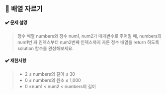 ## :blue_book: 배열 자르기

#### :heavy_check_mark: 문제 설명 
> 정수 배열 numbers와 정수 num1, num2가 매개변수로 주어질 때, numbers의 num1번 째 인덱스부터 num2번째 인덱스까지 자른 정수 배열을 return 하도록 solution 함수를 완성해보세요.

#### :heavy_check_mark: 제한사항
> * 2 ≤ numbers의 길이 ≤ 30
> * 0 ≤ numbers의 원소 ≤ 1,000
> * 0 ≤num1 < num2 < numbers의 길이
